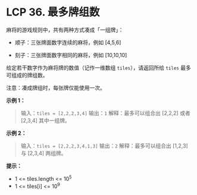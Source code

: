 # LCP 36. 最多牌组数

麻将的游戏规则中，共有两种方式凑成「一组牌」：

- 顺子：三张牌面数字连续的麻将，例如 [4,5,6]

- 刻子：三张牌面数字相同的麻将，例如 [10,10,10]

给定若干数字作为麻将牌的数值（记作一维数组 `tiles`），请返回所给 `tiles` 最多可组成的牌组数。

注意：凑成牌组时，每张牌仅能使用一次。

**示例 1：**
> 输入：`tiles = [2,2,2,3,4]`
> 输出：`1`
> 解释：最多可以组合出 [2,2,2] 或者 [2,3,4] 其中一组牌。

**示例 2：**
> 输入：`tiles = [2,2,2,3,4,1,3]`
> 输出：`2`
> 解释：最多可以组合出 [1,2,3] 与 [2,3,4] 两组牌。

**提示：**
- 1 <= tiles.length <= 10<sup>5</sup>
- 1 <= tiles[i] <= 10<sup>9</sup>


